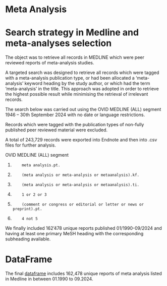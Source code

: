 # Meta Analysis

# Search strategy in Medline and meta-analyses selection
The object was to retrieve all records in MEDLINE which were peer reviewed reports of meta-analysis studies.

 

A targeted search was designed to retrieve all records which were tagged with a meta-analysis publication type, or had been allocated a ‘meta-analysis’ keyword heading by the study author, or which had the term ‘meta-analysis’ in the title. This approach was adopted in order to retrieve the highest possible result while minimising the retrieval of irrelevant records.

 

The search below was carried out using the OVID MEDLINE (ALL) segment 1946 – 30th September 2024 with no date or language restrictions.

 

Records which were tagged with the publication types of non-fully published peer reviewed material were excluded.

 

A total of 243,729 records were exported into Endnote and then into .csv files for further analysis.

 

 

OVID MEDLINE (ALL) segment

 

1.         meta analysis.pt.

2.         (meta analysis or meta-analysis or metaanalysis).kf.

3.         (meta analysis or meta-analysis or metaanalysis).ti.

4.         1 or 2 or 3

5.         (comment or congress or editorial or letter or news or preprint).pt.

6.         4 not 5

 

 

We finally included 162’478 unique reports published 01/1990-09/2024 and having at least one primary MeSH heading with the corresponding subheading available.

# DataFrame
The final [dataframe](mesh_df.csv) includes 162,478 unique reports of meta analysis listed in Medline in between 01.1990 to 09.2024.
